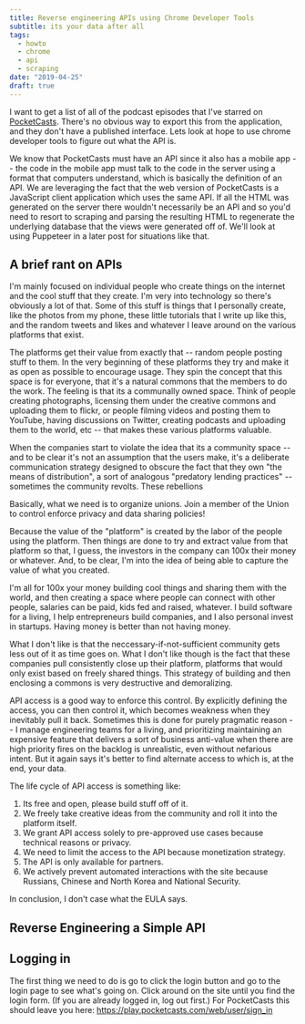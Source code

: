 ```yaml
---
title: Reverse engineering APIs using Chrome Developer Tools
subtitle: its your data after all
tags:
  - howto
  - chrome
  - api
  - scraping
date: "2019-04-25"
draft: true
---
```


I want to get a list of all of the podcast episodes that I've starred on [PocketCasts](https://www.pocketcasts.com/).  There's no obvious way to export this from the application, and they don't have a published interface.  Lets look at hope to use chrome developer tools to figure out what the API is.

We know that PocketCasts must have an API since it also has a mobile app -- the code in the mobile app must talk to the code in the server using a format that computers understand, which is basically the definition of an API.  We are leveraging the fact that the web version of PocketCasts is a JavaScript client application which uses the same API.  If all the HTML was generated on the server there wouldn't necessarily be an API and so you'd need to resort to scraping and parsing the resulting HTML to regenerate the underlying database that the views were generated off of.  We'll look at using Puppeteer in a later post for situations like that.

## A brief rant on APIs

I'm mainly focused on individual people who create things on the internet and the cool stuff that they create.  I'm very into technology so there's obviously a lot of that.  Some of this stuff is things that I personally create, like the photos from my phone, these little tutorials that I write up like this, and the random tweets and likes and whatever I leave around on the various platforms that exist.  

The platforms get their value from exactly that -- random people posting stuff to them.  In the very beginning of these platforms they try and make it as open as possible to encourage usage.  They spin the concept that this space is for everyone, that it's a natural commons that the members to do the work.  The feeling is that its a communally owned space.  Think of people creating photographs, licensing them under the creative commons and uploading them to flickr, or people filming videos and posting them to YouTube, having discussions on Twitter, creating podcasts and uploading them to the world, etc -- that makes these various platforms valuable.

When the companies start to violate the idea that its a community space -- and to be clear it's not an assumption that the users make, it's a deliberate communication strategy designed to obscure the fact that they own "the means of distribution", a sort of analogous "predatory lending practices" -- sometimes the community revolts.  These rebellions

Basically, what we need is to organize unions.  Join a member of the Union to control enforce privacy and data sharing policies!  

Because the value of the "platform" is created by the labor of the people using the platform.  Then things are done to try and extract value from that platform so that, I guess, the investors in the company can 100x their money or whatever.  And, to be clear, I'm into the idea of being able to capture the value of what you created.

I'm all for 100x your money building cool things and sharing them with the world, and then creating a space where people can connect with other people, salaries can be paid, kids fed and raised, whatever.  I build software for a living, I help entrepreneurs build companies, and I also personal invest in startups.  Having money is better than not having money.

What I don't like is that the neccessary-if-not-sufficient community gets less out of it as time goes on.  What I don't like though is the fact that these companies pull consistently close up their platform, platforms that would only exist based on freely shared things.  This strategy of building and then enclosing a commons is very destructive and demoralizing.

API access is a good way to enforce this control.  By explicitly defining the access, you can then control it, which becomes weakness when they inevitably pull it back.  Sometimes this is done for purely pragmatic reason -- I manage engineering teams for a living, and prioritizing maintaining an expensive feature that delivers a sort of business anti-value when there are high priority fires on the backlog is unrealistic, even without nefarious intent.  But it again says it's better to find alternate access to which is, at the end, your data.

The life cycle of API access is something like:

1. Its free and open, please build stuff off of it.
2. We freely take creative ideas from the community and roll it into the platform itself.
3. We grant API access solely to pre-approved use cases because technical reasons or privacy.
3. We need to limit the access to the API because monetization strategy.
4. The API is only available for partners.
5. We actively prevent automated interactions with the site because Russians, Chinese and North Korea and National Security.

In conclusion, I don't case what the EULA says.

## Reverse Engineering a Simple API

## Logging in

The first thing we need to do is go to click the login button and go to the login page to see what's going on.  Click around on the site until you find the login form.  (If you are already logged in, log out first.)  For PocketCasts this should leave you here: https://play.pocketcasts.com/web/user/sign_in
